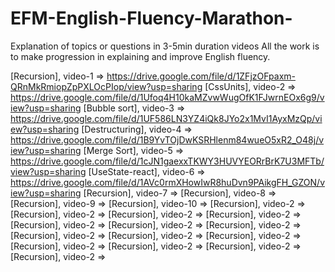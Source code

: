 # EFM-English-Fluency-Marathon-
Explanation of topics or questions in 3-5min duration videos
All the work is to make progression in explaining and improve English fluency.


[Recursion], video-1 => https://drive.google.com/file/d/1ZFjzOFpaxm-QRnMkRmiopZpPXLOcPIop/view?usp=sharing
[CssUnits], video-2 => https://drive.google.com/file/d/1Ufoq4H10kaMZvwWugOfK1FJwrnEOx6g9/view?usp=sharing
[Bubble sort], video-3 => https://drive.google.com/file/d/1UF586LN3YZ4iQk8JYo2x1MvI1AyxMzQp/view?usp=sharing
[Destructuring], video-4 => https://drive.google.com/file/d/1B9YvTOjDwKSRHlenm84wueO5xR2_O48j/view?usp=sharing
[Merge Sort], video-5 => https://drive.google.com/file/d/1cJN1gaexxTKWY3HUVYEORrBrK7U3MFTb/view?usp=sharing
[UseState-react], video-6 => https://drive.google.com/file/d/1AVc0rmXHowIwR8huDvn9PAikgFH_GZON/view?usp=sharing
[Recursion], video-7 => 
[Recursion], video-8 => 
[Recursion], video-9 => 
[Recursion], video-10 => 
[Recursion], video-2 => 
[Recursion], video-2 => 
[Recursion], video-2 => 
[Recursion], video-2 => 
[Recursion], video-2 => 
[Recursion], video-2 => 
[Recursion], video-2 => 
[Recursion], video-2 => 
[Recursion], video-2 => 
[Recursion], video-2 => 
[Recursion], video-2 => 
[Recursion], video-2 => 
[Recursion], video-2 => 
[Recursion], video-2 => 